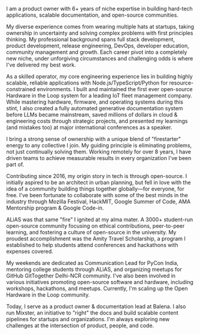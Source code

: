I am a product owner with 6+ years of niche expertise in building hard-tech applications, scalable documentation, and open-source communities.

My diverse experience comes from wearing multiple hats at startups, taking ownership in uncertainty and solving complex problems with first principles thinking. My professional background spans full stack development, product development, release engineering, DevOps, developer education, community management and growth. Each career pivot into a completely new niche, under unforgiving circumstances and challenging odds is where I've delivered my best work.

As a skilled operator, my core engineering experience lies in building highly scalable, reliable applications with Node.js/TypeScript/Python for resource-constrained environments. I built and maintained the first ever open-source Hardware in the Loop system for a leading IoT fleet management company. While mastering hardware, firmware, and operating systems during this stint, I also created a fully automated generative documentation system before LLMs became mainstream, saved millions of dollars in cloud & engineering costs through strategic projects, and presented my learnings (and mistakes too) at major international conferences as a speaker.

I bring a strong sense of ownership with a unique blend of "firestarter" energy to any collective I join. My guiding principle is eliminating problems, not just continually solving them. Working remotely for over 8 years, I have driven teams to achieve measurable results in every organization I've been part of.

Contributing since 2016, my origin story in tech is through open-source. I initially aspired to be an architect in urban planning, but fell in love with the idea of a community building things together globally—for everyone, for free. I've been fortunate to collaborate with some of the best minds in the industry through Mozilla Festival, HackMIT, Google Summer of Code, AMA Mentorship program & Google Code-in.

ALiAS was that same "fire" I ignited at my alma mater. A 3000+ student-run open-source community focusing on ethical contributions, peer-to-peer learning, and fostering a culture of open-source in the university. My proudest accomplishment was the Amity Travel Scholarship, a program I established to help students attend conferences and hackathons with expenses covered.

My weekends are dedicated as Communication Lead for PyCon India, mentoring college students through ALiAS, and organizing meetups for GitHub GitTogether Delhi-NCR community. I've also been involved in various initiatives promoting open-source software and hardware, including workshops, hackathons, and meetups. Currently, I'm scaling up the Open Hardware in the Loop community.

Today, I serve as a product owner & documentation lead at Balena. I also run Mixster, an initiative to "right" the docs and build scalable content pipelines for startups and organizations. I'm always exploring new challenges at the intersection of product, people, and code.